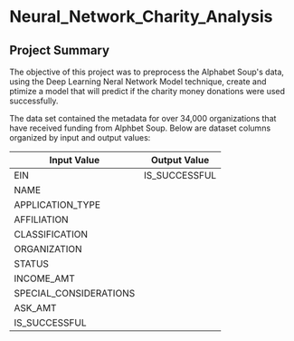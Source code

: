 # Neural_Network_Charity_Analysis

## Project Summary

The objective of this project was to preprocess the Alphabet Soup's data, using the Deep Learning Neral Network Model technique, create and ptimize a model that will predict if the charity money donations were used successfully. 

The data set contained the metadata for over 34,000 organizations that have received funding from Alphbet Soup. Below are dataset columns organized by input and output values: 

| Input Value  | Output Value |
| ------------- | ------------- |
| EIN  | IS_SUCCESSFUL  |
| NAME |  |
| APPLICATION_TYPE  |
| AFFILIATION  |  |
| CLASSIFICATION  |  |
| ORGANIZATION  |  |
| STATUS  |  |
| INCOME_AMT |  |
| SPECIAL_CONSIDERATIONS  |  |
| ASK_AMT  |  |
| IS_SUCCESSFUL  |  |

## 
